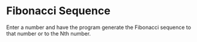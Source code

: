 # Fibonacci Sequence 
 Enter a number and have the program generate the Fibonacci sequence to that number or to the Nth number.
